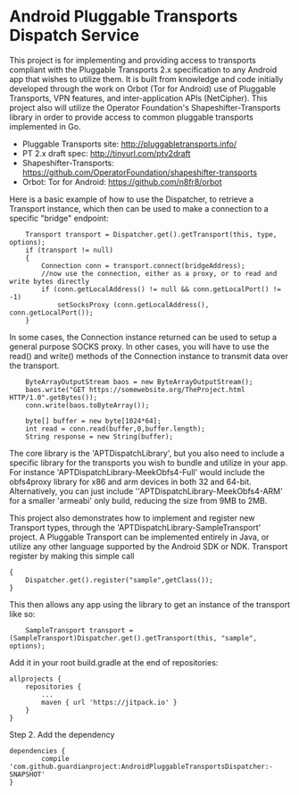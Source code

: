 # Android Pluggable Transports Dispatch Service

This project is for implementing and providing access to transports compliant with the Pluggable Transports 2.x specification to any Android app that wishes to utilize them. It is built from knowledge and code initially developed through the work on Orbot (Tor for Android) use of Pluggable Transports, VPN features, and inter-application APIs (NetCipher). This project also will utilize the Operator Foundation's Shapeshifter-Transports library in order to provide access to common pluggable transports implemented in Go.

* Pluggable Transports site: http://pluggabletransports.info/
* PT 2.x draft spec: http://tinyurl.com/ptv2draft
* Shapeshifter-Transports: https://github.com/OperatorFoundation/shapeshifter-transports
* Orbot: Tor for Android: https://github.com/n8fr8/orbot

Here is a basic example of how to use the Dispatcher, to retrieve a Transport instance, which then can be used to make a connection to a specific "bridge" endpoint:

        Transport transport = Dispatcher.get().getTransport(this, type, options);
        if (transport != null)
        {
            Connection conn = transport.connect(bridgeAddress);
            //now use the connection, either as a proxy, or to read and write bytes directly
            if (conn.getLocalAddress() != null && conn.getLocalPort() != -1)
                setSocksProxy (conn.getLocalAddress(), conn.getLocalPort());
        }
  
  
In some cases, the Connection instance returned can be used to setup a general purpose SOCKS proxy. In other cases, you will have to use the read() and write() methods of the Connection instance to transmit data over the transport.

        ByteArrayOutputStream baos = new ByteArrayOutputStream();
        baos.write("GET https://somewebsite.org/TheProject.html HTTP/1.0".getBytes());
        conn.write(baos.toByteArray());

        byte[] buffer = new byte[1024*64];
        int read = conn.read(buffer,0,buffer.length);
        String response = new String(buffer);

The core library is the 'APTDispatchLibrary', but you also need to include a specific library for the transports you wish to bundle and utilize in your app. For instance 'APTDispatchLibrary-MeekObfs4-Full' would include the obfs4proxy library for x86 and arm devices in both 32 and 64-bit. Alternatively, you can just include ''APTDispatchLibrary-MeekObfs4-ARM' for a smaller 'armeabi' only build, reducing the size from 9MB to 2MB.

This project also demonstrates how to implement and register new Transport types, through the 'APTDispatchLibrary-SampleTransport' project. A Pluggable Transport can be implemented entirely in Java, or utilize any other language supported by the Android SDK or NDK. Transport register by making this simple call

    {
        Dispatcher.get().register("sample",getClass());
    }

This then allows any app using the library to get an instance of the transport like so:

        SampleTransport transport = (SampleTransport)Dispatcher.get().getTransport(this, "sample", options);
        
        


Add it in your root build.gradle at the end of repositories:

	allprojects {
		repositories {
			...
			maven { url 'https://jitpack.io' }
		}
	}

Step 2. Add the dependency

	dependencies {
	        compile 'com.github.guardianproject:AndroidPluggableTransportsDispatcher:-SNAPSHOT'
	}


